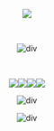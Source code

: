 <div id="header" align="center">

![](https://komarev.com/ghpvc/?username=pristineprowler&color=2B2944&label=♎︎)

‎  ‎  ‎  ‎‎ ‎  ‎  ‎  ‎‎ 
<div id="header" align="center">

![div](https://imgur.com/1DkWxCT.png)

‎  ‎  ‎  ‎‎ ‎  ‎  ‎  ‎‎  ‎  ‎‎ 
<div id="header" align="center">

![](https://imgur.com/s8KaDbP.png)![](https://imgur.com/N3wyKbW.png)![](https://imgur.com/BsVVz9G.png)![](https://imgur.com/GvS6OCB.png)


![div](https://imgur.com/u7ljL0p.png)


![div](https://imgur.com/AcCNnld.png)
